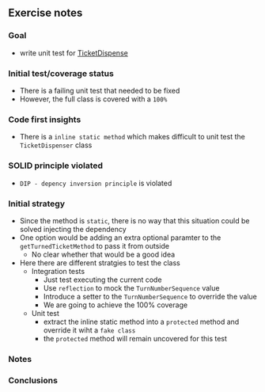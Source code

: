 ## Exercise notes
### Goal
- write unit test for [TicketDispense](./src/TurnTicketDispenser/TicketDispenser.php)

### Initial test/coverage status
- There is a failing unit test that needed to be fixed
- However, the full class is covered with a `100%`

### Code first insights
- There is a `inline static method` which makes difficult to unit test the `TicketDispenser` class

### SOLID principle violated
- `DIP - depency inversion principle` is violated

### Initial strategy
- Since the method is `static`, there is no way that this situation could be solved injecting the dependency
- One option would be adding an extra optional paramter to the `getTurnedTicketMethod` to pass it from outside
    - No clear whether that would be a good idea
- Here there are different stratgies to test the class
    - Integration tests
        - Just test executing the current code
        - Use `reflection` to mock the `TurnNumberSequence` value
        - Introduce a setter to the `TurnNumberSequence` to override the value
        - We are going to achieve the 100% coverage
    - Unit test
        - extract the inline static method into a `protected` method and override it wiht a `fake class`
        - the `protected` method will remain uncovered for this test

### Notes


### Conclusions
